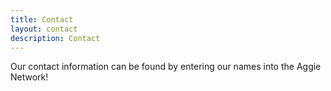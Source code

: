 ```yaml
---
title: Contact
layout: contact
description: Contact
---
```


Our contact information can be found by entering our names into the Aggie Network!

